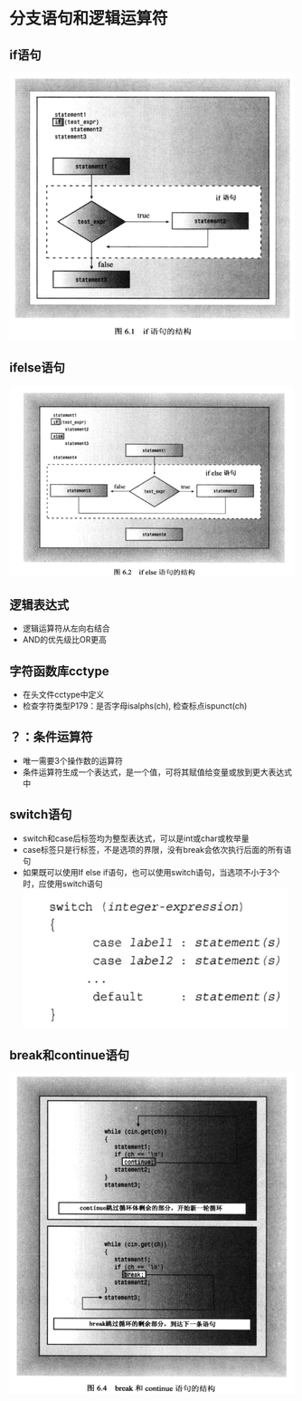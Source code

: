 # 分支语句和逻辑运算符

## if语句
![if语句](./if语句.png)

## ifelse语句
![ifelse语句](./ifelse语句.png)

## 逻辑表达式
- 逻辑运算符从左向右结合
- AND的优先级比OR更高

## 字符函数库cctype
- 在头文件cctype中定义
- 检查字符类型P179：是否字母isalphs(ch), 检查标点ispunct(ch)

## ？：条件运算符
- 唯一需要3个操作数的运算符
- 条件运算符生成一个表达式，是一个值，可将其赋值给变量或放到更大表达式中

## switch语句
- switch和case后标签均为整型表达式，可以是int或char或枚举量
- case标签只是行标签，不是选项的界限，没有break会依次执行后面的所有语句
- 如果既可以使用If else if语句，也可以使用switch语句，当选项不小于3个时，应使用switch语句
![switch语句](./switch.png)

## break和continue语句
![break和continue语句](./breakcontinue.png)
